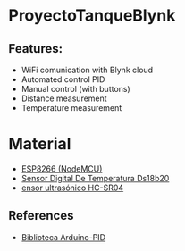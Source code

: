 # ProyectoTanqueBlynk

## Features:
* WiFi comunication with Blynk cloud
* Automated control PID
* Manual control (with buttons)
* Distance measurement
* Temperature measurement

# Material
- [ESP8266 (NodeMCU)]()
- [Sensor Digital De Temperatura Ds18b20](https://articulo.mercadolibre.com.co/MCO-450584330-sonda-sensor-digital-de-temperatura-ds18b20-impermeable-_JM?matt_tool=42035816&matt_word=&matt_source=google&matt_campaign_id=14634237770&matt_ad_group_id=122266243170&matt_match_type=&matt_network=g&matt_device=c&matt_creative=545507349305&matt_keyword=&matt_ad_position=&matt_ad_type=pla&matt_merchant_id=219049012&matt_product_id=MCO450584330&matt_product_partition_id=1638503335577&matt_target_id=aud-345731277262:pla-1638503335577&gclid=Cj0KCQjwntCVBhDdARIsAMEwACnCuk5PjV420p1SKl0P-TfOOka6HftgvKwpQHCRAP8gHBBcSslX5eQaAm6hEALw_wcB)
- [ensor ultrasónico HC-SR04]()


## References
- [Biblioteca Arduino-PID](https://github.com/br3ttb/Arduino-PID-Library)
